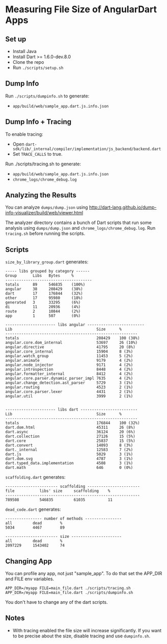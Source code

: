 # Measuring File Size of AngularDart Apps



## Set up

* Install Java
* Install Dart >= 1.6.0-dev.8.0
* Clone the repo
* Run `./scripts/setup.sh`



## Dump Info

Run `./scripts/dumpinfo.sh` to generate:
* `app/build/web/sample_app.dart.js.info.json`



## Dump Info + Tracing

To enable tracing:
* Open `dart-sdk/lib/_internal/compiler/implementation/js_backend/backend.dart`
* Set `TRACE_CALLS` to true.

Run ./scripts/tracing.sh to generate:
* `app/build/web/sample_app.dart.js.info.json`
* `chrome_logs/chrome_debug.log`



## Analyzing the Results

You can analyze `dumps/dump.json` using http://dart-lang.github.io/dump-info-visualizer/build/web/viewer.html

The analyzer directory contains a bunch of Dart scripts that run some analysis using  `dumps/dump.json` and `chrome_logs/chrome_debug.log`. Run `tracing.sh` before running the scripts.



## Scripts

`size_by_library_group.dart`  generates:

```
----- libs grouped by category ------
Group       Libs   Bytes     %
--------------------------------------
totals      89     546835    (100%)
angular     38     208429    (38%)
dart        17     176844    (32%)
other       17     95980     (18%)
generated   3      33295     (6%)
di          11     20936     (4%)
route       2      10844     (2%)
app         1      507       (0%)

---------------------- libs angular -------------------------
Lib                                     Size      %
----------------------------------------------------------
totals                                  208429    100 (38%)
angular.core.dom_internal               53697     26 (10%)
angular.directive                       41795     20 (8%)
angular.core_internal                   15904     8 (3%)
angular.watch_group                     11453     5 (2%)
angular.animate                         9179      4 (2%)
angular.node_injector                   9171      4 (2%)
angular.introspection                   8448      4 (2%)
angular.formatter_internal              8412      4 (2%)
angular.core.parser.dynamic_parser_impl 7635      4 (2%)
angular.change_detection.ast_parser     5729      3 (1%)
angular.routing                         4523      2 (1%)
angular.core.parser.lexer               4431      2 (1%)
angular.util                            3999      2 (1%)


---------------------- libs dart -------------------------
Lib                                     Size      %
----------------------------------------------------------
totals                                  176844    100 (32%)
dart.dom.html                           45311     26 (8%)
dart.async                              36124     20 (6%)
dart.collection                         27126     15 (5%)
dart.core                               25837     15 (5%)
dart.convert                            14093     8 (3%)
dart._internal                          12583     7 (2%)
dart.js                                 5029      3 (1%)
dart.dom.svg                            4787      3 (1%)
dart.typed_data.implementation          4508      3 (1%)
dart.math                               646       0 (0%)
```



`scaffolding.dart` generates:

```
----------------------- scaffolding -----------------------
file           libs' size     scaffolding    %
-----------------------------------------------------------
789508         546835         61035          11
```



`dead_code.dart` generates:

```
---------------- number of methods ----------------
all         dead        %
5034        4467        89

----------------------- size ----------------------
all         dead        %
2097229     1543402     74
```

## Changing App

You can profile any app, not just "sample_app". To do that set the APP_DIR and FILE env variables.

```
APP_DIR=/myapp FILE=main_file.dart ./scripts/tracing.sh
APP_DIR=/myapp FILE=main_file.dart ./scripts/dumpinfo.sh
```

You don't have to change any of the dart scripts.

## Notes

* With tracing enabled the file size will increase significantly. If you want to be precise about the size, disable tracing and use `dumpinfo.sh`.





